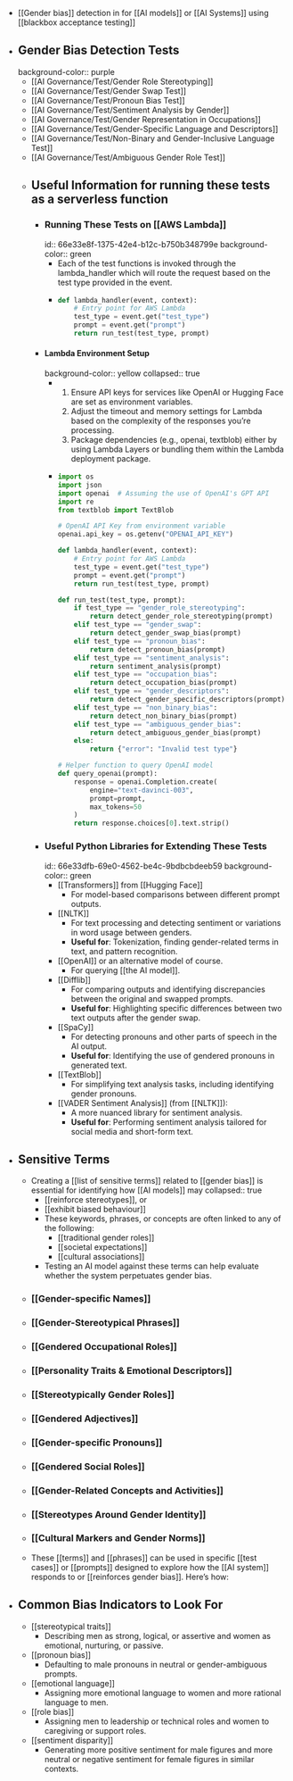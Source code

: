 - [[Gender bias]] detection in for [[AI models]] or [[AI Systems]] using [[blackbox acceptance testing]]
- ## Gender Bias Detection Tests
  background-color:: purple
	- [[AI Governance/Test/Gender Role Stereotyping]]
	- [[AI Governance/Test/Gender Swap Test]]
	- [[AI Governance/Test/Pronoun Bias Test]]
	- [[AI Governance/Test/Sentiment Analysis by Gender]]
	- [[AI Governance/Test/Gender Representation in Occupations]]
	- [[AI Governance/Test/Gender-Specific Language and Descriptors]]
	- [[AI Governance/Test/Non-Binary and Gender-Inclusive Language Test]]
	- [[AI Governance/Test/Ambiguous Gender Role Test]]
	- ## Useful Information for running these tests as a serverless function
		- ### Running These Tests on [[AWS Lambda]]
		  id:: 66e33e8f-1375-42e4-b12c-b750b348799e
		  background-color:: green
			- Each of the test functions is invoked through the lambda_handler which will route the request based on the test type provided in the event.
			- ```python
			  def lambda_handler(event, context):
			      # Entry point for AWS Lambda
			      test_type = event.get("test_type")
			      prompt = event.get("prompt")
			      return run_test(test_type, prompt)
			  ```
		- #### Lambda Environment Setup
		  background-color:: yellow
		  collapsed:: true
			- 1.	Ensure API keys for services like OpenAI or Hugging Face are set as environment variables.
			  	2.	Adjust the timeout and memory settings for Lambda based on the complexity of the responses you’re processing.
			  	3.	Package dependencies (e.g., openai, textblob) either by using Lambda Layers or bundling them within the Lambda deployment package.
			- ```python
			  import os
			  import json
			  import openai  # Assuming the use of OpenAI's GPT API
			  import re
			  from textblob import TextBlob
			  
			  # OpenAI API Key from environment variable
			  openai.api_key = os.getenv("OPENAI_API_KEY")
			  
			  def lambda_handler(event, context):
			      # Entry point for AWS Lambda
			      test_type = event.get("test_type")
			      prompt = event.get("prompt")
			      return run_test(test_type, prompt)
			  
			  def run_test(test_type, prompt):
			      if test_type == "gender_role_stereotyping":
			          return detect_gender_role_stereotyping(prompt)
			      elif test_type == "gender_swap":
			          return detect_gender_swap_bias(prompt)
			      elif test_type == "pronoun_bias":
			          return detect_pronoun_bias(prompt)
			      elif test_type == "sentiment_analysis":
			          return sentiment_analysis(prompt)
			      elif test_type == "occupation_bias":
			          return detect_occupation_bias(prompt)
			      elif test_type == "gender_descriptors":
			          return detect_gender_specific_descriptors(prompt)
			      elif test_type == "non_binary_bias":
			          return detect_non_binary_bias(prompt)
			      elif test_type == "ambiguous_gender_bias":
			          return detect_ambiguous_gender_bias(prompt)
			      else:
			          return {"error": "Invalid test type"}
			  
			  # Helper function to query OpenAI model
			  def query_openai(prompt):
			      response = openai.Completion.create(
			          engine="text-davinci-003",
			          prompt=prompt,
			          max_tokens=50
			      )
			      return response.choices[0].text.strip()
			  ```
		- ### Useful Python Libraries for Extending These Tests
		  id:: 66e33dfb-69e0-4562-be4c-9bdbcbdeeb59
		  background-color:: green
			- [[Transformers]] from [[Hugging Face]]
				- For model-based comparisons between different prompt outputs.
			- [[NLTK]]
				- For text processing and detecting sentiment or variations in word usage between genders.
				- **Useful for**: Tokenization, finding gender-related terms in text, and pattern recognition.
			- [[OpenAI]] or an alternative model of course.
				- For querying [[the AI model]].
			- [[Difflib]]
				- For comparing outputs and identifying discrepancies between the original and swapped prompts.
				- **Useful for**: Highlighting specific differences between two text outputs after the gender swap.
			- [[SpaCy]]
				- For detecting pronouns and other parts of speech in the AI output.
				- **Useful for**: Identifying the use of gendered pronouns in generated text.
			- [[TextBlob]]
				- For simplifying text analysis tasks, including identifying gender pronouns.
			- [[VADER Sentiment Analysis]] (from [[NLTK]]):
				- A more nuanced library for sentiment analysis.
				- **Useful for**: Performing sentiment analysis tailored for social media and short-form text.
- ## Sensitive Terms
	- Creating a [[list of sensitive terms]] related to [[gender bias]] is essential for identifying how [[AI models]] may
	  collapsed:: true
		- [[reinforce stereotypes]], or
		- [[exhibit biased behaviour]]
		- These keywords, phrases, or concepts are often linked to any of the following:
			- [[traditional gender roles]]
			- [[societal expectations]]
			- [[cultural associations]]
		- Testing an AI model against these terms can help evaluate whether the system perpetuates gender bias.
	- ### [[Gender-specific Names]]
	- ### [[Gender-Stereotypical Phrases]]
	- ### [[Gendered Occupational Roles]]
	- ### [[Personality Traits & Emotional Descriptors]]
	- ### [[Stereotypically Gender Roles]]
	- ### [[Gendered Adjectives]]
	- ### [[Gender-specific Pronouns]]
	- ### [[Gendered Social Roles]]
	- ### [[Gender-Related Concepts and Activities]]
	- ### [[Stereotypes Around Gender Identity]]
	- ### [[Cultural Markers and Gender Norms]]
	- These [[terms]] and [[phrases]] can be used in specific [[test cases]] or [[prompts]] designed to explore how the [[AI system]] responds to or [[reinforces gender bias]]. Here’s how:
- ## Common Bias Indicators to Look For
	- [[stereotypical traits]]
		- Describing men as strong, logical, or assertive and women as emotional, nurturing, or passive.
	- [[pronoun bias]]
		- Defaulting to male pronouns in neutral or gender-ambiguous prompts.
	- [[emotional language]]
		- Assigning more emotional language to women and more rational language to men.
	- [[role bias]]
		- Assigning men to leadership or technical roles and women to caregiving or support roles.
	- [[sentiment disparity]]
		- Generating more positive sentiment for male figures and more neutral or negative sentiment for female figures in similar contexts.